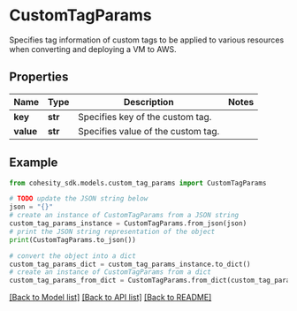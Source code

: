 # CustomTagParams

Specifies tag information of custom tags to be applied to various resources when converting and deploying a VM to AWS.

## Properties

Name | Type | Description | Notes
------------ | ------------- | ------------- | -------------
**key** | **str** | Specifies key of the custom tag. | 
**value** | **str** | Specifies value of the custom tag. | 

## Example

```python
from cohesity_sdk.models.custom_tag_params import CustomTagParams

# TODO update the JSON string below
json = "{}"
# create an instance of CustomTagParams from a JSON string
custom_tag_params_instance = CustomTagParams.from_json(json)
# print the JSON string representation of the object
print(CustomTagParams.to_json())

# convert the object into a dict
custom_tag_params_dict = custom_tag_params_instance.to_dict()
# create an instance of CustomTagParams from a dict
custom_tag_params_from_dict = CustomTagParams.from_dict(custom_tag_params_dict)
```
[[Back to Model list]](../README.md#documentation-for-models) [[Back to API list]](../README.md#documentation-for-api-endpoints) [[Back to README]](../README.md)



